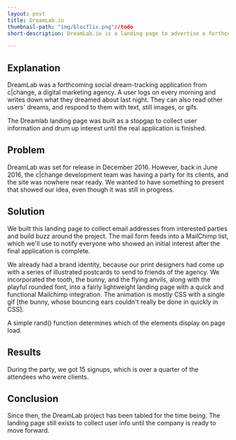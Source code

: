 ```yaml
---
layout: post
title: DreamLab.io
thumbnail-path: "img/blocflix.png"//todo
short-description: DreamLab.io is a landing page to advertise a forthcoming web app where users can track their dreams and see dream trends. 

---
```

<!-- 
{:.center}
![]({{ site.baseurl }}/img/blocflix.png)
 -->
## Explanation

DreamLab was a forthcoming social dream-tracking application from c|change, a digital marketing agency.  A user logs on every morning and writes down what they dreamed about last night. They can also read other users' dreams, and respond to them with text, still images, or gifs. 

The Dreamlab landing page was built as a stopgap to collect user information and drum up interest until the real application is finished. 

## Problem

DreamLab was set for release in December 2016. However, back in June 2016, the c|change development team was having a party for its clients, and the site was nowhere near ready. We wanted to have something to present that showed our idea, even though it was still in progress. 

## Solution

We built this landing page to collect email addresses from interested parties and build buzz around the project. The mail form feeds into a MailChimp list, which we'll use to notify everyone who showed an initial interest after the final application is complete. 

We already had a brand identity, because our print designers had come up with a series of illustrated postcards to send to friends of the agency. We incorporated the tooth, the bunny, and the flying anvils, along with the playful rounded font, into a fairly lightweight landing page with a quick and functional Mailchimp integration. The animation is mostly CSS with a single gif [the bunny, whose bouncing ears couldn't really be done in quickly in CSS]. 

A simple rand() function determines which of the elements display on page load. 

## Results

During the party, we got 15 signups, which is over a quarter of the attendees who were clients. 

## Conclusion

Since then, the DreamLab project has been tabled for the time being. The landing page still exists to collect user info until the company is ready to move forward. 